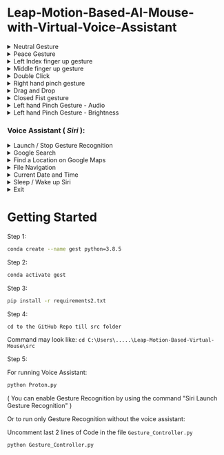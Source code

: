 # Leap-Motion-Based-AI-Mouse-with-Virtual-Voice-Assistant
<details>
<summary>Neutral Gesture</summary>
 <figure>
  
  <figcaption>This gesture is performed by placing the entire palm in front of the screen. The purpose of it is to stop the execution of the previous gesture. </figcaption>
</figure>
</details>
 

<details>
<summary>Peace Gesture</summary>
  
  <figcaption>This gesture is performed by making a V sign with the index and middle finger. It is used to move the cursor across the screen. The faster you move the peace sign across the screen, the faster the cursor moves.
.</figcaption>
</details>

<details>
<summary>Left Index finger up gesture</summary>

 <figcaption>Maintaining the peace gesture, and then putting the middle finger down and bringing it back up mimics the right click operation.
</figcaption>
</details>

<details>
<summary>Middle finger up gesture</summary>

 <figcaption>Maintaining the peace gesture, and then putting the index finger down and bringing it back up mimics the left click operation.
</figcaption>
</details>

<details>
<summary>Double Click</summary>

 <figcaption>Making the peace sign, joining the index and middle fingers and releasing them would perform double click.</figcaption>
</details>

<details>
<summary>Right hand pinch gesture</summary>

 <figcaption>This gesture made by joining the tips of the index finger and thumb of the right hand is used to perform the scrolling function. Both horizontal and vertical scrolling has been enabled in this implementation.</figcaption>
</details>

<details>
<summary>Drag and Drop</summary>

 <figcaption>Making the peace sign and curling the fingers at the starting location would pick the file. Releasing the fingers at the desired end location would drop the file there.  
</figcaption>
</details>

<details>
<summary>Closed Fist gesture</summary>

 <figcaption>Moving a closed fist across a set of items would perform multi-item selection of those items.
</figcaption>
</details>

<details>
<summary>Left hand Pinch Gesture - Audio </summary>

 <figcaption>Making the pinch gesture with the left hand and moving it up or down vertically would increase or decrease the system volume. 
</figcaption>
</details>

<details>
<summary>Left hand Pinch Gesture - Brightness </summary>

 <figcaption>Making the pinch gesture with the left hand and moving it left or right horizontally would increase or decrease the system brightness. </figcaption>
</details>

### Voice Assistant ( ***Siri*** ):
<details>
<summary>Launch / Stop  Gesture Recognition</summary>

<ul>
  <li>
    <code> Siri Launch Gesture Recognition </code><br>
    Turns on webcam for hand gesture recognition.
  </li>
  <li>
    <code> Siri Stop Gesture Recognition </code><br>
    Turns off webcam and stops gesture recognition.
    (Termination of Leap Motion Module can also be done via pressing <code>Enter</code> key in webcam window)
   </li>
</ul>
</details>

<details>
<summary>Google Search</summary>
<ul>
  <li>
    <code>Siri search {text_you_wish_to_search}</code><br>
    Opens a new tab on Firefox/ Chrome Browser if it is running, else opens a new window. Searches the given text on Google.
  </li>
</ul>
</details>

<details>
<summary>Find a Location on Google Maps</summary>
  <ol>
    <li> 
      <code>Siri Find a Location</code><br>
      Asks for the location to be searched.
    </li>
    <li> 
      <code>{Location_you_wish_to_find}</code><br>
      Finds the required location on Google Maps in a new Firefox/ Chrome tab.
    </li>
  </ol>
</details>

<details>
<summary>File Navigation</summary>

  <ul>
    <li>
      <code>Siri list files</code> / <code> Siri list </code><br>
      Will list the files and respective file_numbers in your Current Directory (by default C:)
    </li>
    <li>  
      <code> Siri open {file_number} </code><br>
      Opens the file / directory corresponding to specified file_number.
    </li>
    <li>
      <code>Siri go back </code> / <code> Siri back </code><br>
      Goes back to Parent Directory and lists the files.
    </li>
  </ul>
</details>

<details>
<summary>Current Date and Time</summary>
  <ul>
    <li>
      <code>Siri date </code><br>
      <code> Siri time </code><br>
      Returns the current date and time.
    </li>
  </ul>
</details>


<details>
<summary>Sleep / Wake up Siri</summary>

  <ul>
    <li>
      Sleep<br>
      <code> Siri bye </code><br>
      Pauses voice command execution till the assistant is woken up.
    </li>
    <li>
      Wake up<br>
      <code> Siri wake up </code><br>
      Resumes voice command execution.
    </li>
  </ul>
</details>

<details>
<summary>Exit</summary>
  <ul>
      <li>
      <code> Siri Exit </code> <br>
      Terminates the voice assistant thread. 
    </li>
  </ul>
</details>



# Getting Started
  
  Step 1: 
  ```bash
  conda create --name gest python=3.8.5
  ```
  
  Step 2:
  ```bash
  conda activate gest
  ```
  
  Step 3:
  ```bash
  pip install -r requirements2.txt
  ```
  
 
  
  Step 4:
  ``` 
  cd to the GitHub Repo till src folder
  ```
  Command may look like: `cd C:\Users\.....\Leap-Motion-Based-Virtual-Mouse\src`
  
  Step 5:
  
  For running Voice Assistant:
  ```bash 
  python Proton.py
  ```
  ( You can enable Gesture Recognition by using the command "Siri Launch Gesture Recognition" )
  
  Or to run only Gesture Recognition without the voice assistant:
  
  Uncomment last 2 lines of Code in the file `Gesture_Controller.py`
  ```bash 
  python Gesture_Controller.py
  ```
  


